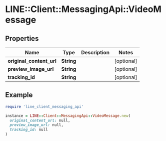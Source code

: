 # LINE::Client::MessagingApi::VideoMessage

## Properties

| Name | Type | Description | Notes |
| ---- | ---- | ----------- | ----- |
| **original_content_url** | **String** |  | [optional] |
| **preview_image_url** | **String** |  | [optional] |
| **tracking_id** | **String** |  | [optional] |

## Example

```ruby
require 'line_client_messaging_api'

instance = LINE::Client::MessagingApi::VideoMessage.new(
  original_content_url: null,
  preview_image_url: null,
  tracking_id: null
)
```

